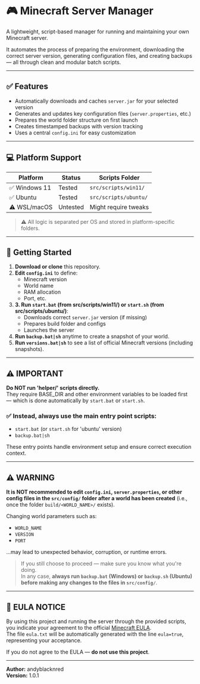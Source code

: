# 🎮 Minecraft Server Manager

A lightweight, script-based manager for running and maintaining your own Minecraft server.

It automates the process of preparing the environment, downloading the correct server version, generating configuration files, and creating backups — all through clean and modular batch scripts.

---

## ✅ Features

- Automatically downloads and caches `server.jar` for your selected version
- Generates and updates key configuration files (`server.properties`, etc.)
- Prepares the world folder structure on first launch
- Creates timestamped backups with version tracking
- Uses a central `config.ini` for easy customization

---

## 💻 Platform Support

| Platform     | Status   | Scripts Folder         |
|--------------|----------|------------------------|
| ✅ Windows 11 | Tested   | `src/scripts/win11/`   |
| ✅ Ubuntu     | Tested   | `src/scripts/ubuntu/`  |
| ⚠ WSL/macOS  | Untested | Might require tweaks   |

> ⚠️ All logic is separated per OS and stored in platform-specific folders.

---

## 🚀 Getting Started

1. **Download or clone** this repository.
2. **Edit `config.ini`** to define:
   - Minecraft version
   - World name
   - RAM allocation
   - Port, etc.
3. **3. Run `start.bat` (from src/scripts/win11/) or `start.sh` (from src/scripts/ubuntu/)**:
   - Downloads correct `server.jar` version (if missing)
   - Prepares build folder and configs
   - Launches the server
4. **Run `backup.bat|sh`** anytime to create a snapshot of your world.
5. **Run `versions.bat|sh`** to see a list of official Minecraft versions (including snapshots).

---

## ⚠ IMPORTANT

**Do NOT run 'helper/' scripts directly.**  
They require BASE_DIR and other environment variables to be loaded first — which is done automatically by `start.bat` or `start.sh`.

### ✅ Instead, always use the main entry point scripts:

- `start.bat` (or `start.sh` for 'ubuntu' version)
- `backup.bat|sh`

These entry points handle environment setup and ensure correct execution context.

---

## ⚠ WARNING

**It is NOT recommended to edit `config.ini`, `server.properties`, or other config files in the `src/config/` folder after a world has been created** (i.e., once the folder `build/<WORLD_NAME>/` exists).

Changing world parameters such as:
- `WORLD_NAME`
- `VERSION`
- `PORT`

...may lead to unexpected behavior, corruption, or runtime errors.

> If you still choose to proceed — make sure you know what you're doing.  
> In any case, **always run `backup.bat` (Windows) or `backup.sh` (Ubuntu) before making any changes to the files in `src/config/`**.

---

## 📄 EULA NOTICE

By using this project and running the server through the provided scripts, you indicate your agreement to the official [Minecraft EULA](https://aka.ms/MinecraftEULA).  
The file `eula.txt` will be automatically generated with the line `eula=true`, representing your acceptance.

If you do not agree to the EULA — **do not use this project**.

---

**Author:** andyblacknred  
**Version:** 1.0.1

